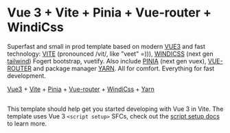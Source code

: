 # Vue 3 + Vite + Pinia + Vue-router + WindiCss

Superfast and small in prod template based on modern [VUE3](https://vuejs.org/) and fast technology: [VITE](https://vitejs.dev/guide/) (pronounced /vit/, like "veet" =))), [WINDICSS](https://windicss.org/guide/) (next gen [tailwind](https://tailwindcss.com/docs/installation)) Fogert bootstrap, vuetify. Also include [PINIA](https://pinia.vuejs.org/introduction.html) (next gen vuex), [VUE-ROUTER](https://router.vuejs.org/guide/) and package manager [YARN](https://classic.yarnpkg.com/en/docs/getting-started). All for comfort. Everything for fast development. 

[Vue3](https://vuejs.org/) +
[Vite](https://vitejs.dev/guide/) +
[Pinia](https://pinia.vuejs.org/introduction.html) +
[Vue-router](https://router.vuejs.org/guide/) +
[WindiCss](https://windicss.org/guide/) +
[Yarn](https://classic.yarnpkg.com/en/docs/getting-started)

##
This template should help get you started developing with Vue 3 in Vite. The template uses Vue 3 `<script setup>` SFCs, check out the [script setup docs](https://v3.vuejs.org/api/sfc-script-setup.html#sfc-script-setup) to learn more.
